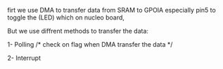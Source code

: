 firt we use DMA to transfer data from SRAM to GPOIA especially pin5 to toggle the (LED) which on nucleo board,

But we use diffrent methods to transfer the data:

1- Polling /* check on flag when DMA transfer the data */

2- Interrupt 
